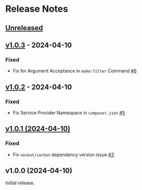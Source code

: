 # Release Notes

## [Unreleased](https://github.com/Thavarshan/filterable/compare/v1.0.3...HEAD)

## [v1.0.3](https://github.com/Thavarshan/filterable/compare/v1.0.2...v1.0.3) - 2024-04-10

### Fixed

- Fix for Argument Acceptance in `make:filter` Command [#6](https://github.com/Thavarshan/filterable/issues/6)

## [v1.0.2](https://github.com/Thavarshan/filterable/compare/v1.0.1...v1.0.2) - 2024-04-10

### Fixed

- Fix Service Provider Namespace in `composer.json` [#5](https://github.com/Thavarshan/filterable/issues/5)

## [v1.0.1 (2024-04-10)](https://github.com/Thavarshan/filterable/compare/v1.0.1...v1.0.0)

### Fixed

- Fix `nesbot/carbon` dependency version issue [#3](https://github.com/Thavarshan/filterable/issues/3)

## v1.0.0 (2024-04-10)

Initial release.
